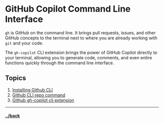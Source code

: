 # GitHub Copilot Command Line Interface

`gh` is GitHub on the command line. It brings pull requests, issues, and other GitHub concepts to the terminal next to where you are already working with `git` and your code.

The `gh-copilot` CLI extension brings the power of GitHub Copilot directly to your terminal, allowing you to generate code, comments, and even entire functions quickly through the command line interface.

## Topics

1. [Installing Github CLI](./08.01.1/instructions.md)
1. [Github CLI repo command](./repo.md)
2. [Github gh-copilot cli extension](./08.01.2/instructions.md)

---


#### [../back](../README.md)
